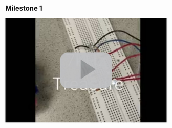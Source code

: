 ## Milestone 1


[![treasure detection video](./image/milestone2/2_1.jpg)](https://youtu.be/9iJFbW3Qb2s)
